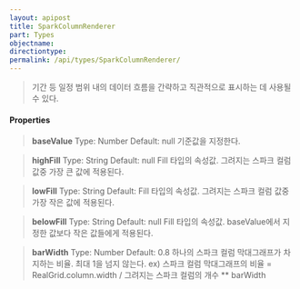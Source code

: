 ```yaml
---
layout: apipost
title: SparkColumnRenderer
part: Types
objectname: 
directiontype: 
permalink: /api/types/SparkColumnRenderer/
---
```



> 기간 등 일정 범위 내의 데이터 흐름을 간략하고 직관적으로 표시하는 데 사용될 수 있다.

#### Properties

> **baseValue**
> Type: Number
> Default: null
> 기준값을 지정한다. 

> **highFill**
> Type: String
> Default: null
> Fill 타입의 속성값. 그려지는 스파크 컬럼 값중 가장 큰 값에 적용된다.

> **lowFill**
> Type: String
> Default:
> Fill 타입의 속성값. 그려지는 스파크 컬럼 값중 가장 작은 값에 적용된다.

> **belowFill**
> Type: String
> Default: null
> Fill 타입의 속성값. baseValue에서 지정한 값보다 작은 값들에게 적용된다.

> **barWidth**
> Type: Number
> Default: 0.8
> 하나의 스파크 컬럼 막대그래프가 차지하는 비율. 최대 1을 넘지 않는다.
> ex) 스파크 컬럼 막대그래프의 비율 = RealGrid.column.width / 그려지는 스파크 컬럼의 개수 ** barWidth


